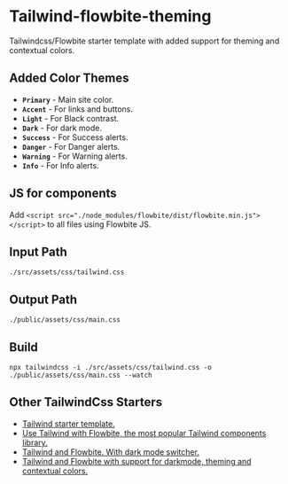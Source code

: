# Tailwind-flowbite-theming
Tailwindcss/Flowbite starter template with added support for theming and contextual colors.
## Added Color Themes
- **`Primary`** - Main site color.
- **`Accent`** - For links and buttons.
- **`Light`** - For Black contrast.
- **`Dark`** - For dark mode.
- **`Success`** - For Success alerts.
- **`Danger`** - For Danger alerts.
- **`Warning`** - For Warning alerts.
- **`Info`** - For Info alerts.
## JS for components
Add `<script src="./node_modules/flowbite/dist/flowbite.min.js"></script>` to all files using Flowbite JS.
## Input Path
`./src/assets/css/tailwind.css`
## Output Path
`./public/assets/css/main.css`
## Build
`npx tailwindcss -i ./src/assets/css/tailwind.css -o ./public/assets/css/main.css --watch`
## Other TailwindCss Starters
- [Tailwind starter template.](https://github.com/foostacking/tailwind-starter)
- [Use Tailwind with Flowbite, the most popular Tailwind components library.](https://github.com/foostacking/flowbite-starter)
- [Tailwind and Flowbite. With dark mode switcher.](https://github.com/foostacking/tailwind-flowbite-darkmode-switcher)
- [Tailwind and Flowbite with support for darkmode, theming and contextual colors.](https://github.com/foostacking/tailwind-flowbite-theming-darkmode-switcher)

